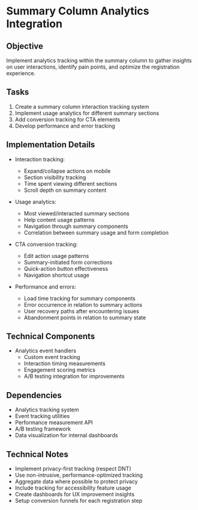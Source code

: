 # Summary Column Analytics Integration

## Objective
Implement analytics tracking within the summary column to gather insights on user interactions, identify pain points, and optimize the registration experience.

## Tasks
1. Create a summary column interaction tracking system
2. Implement usage analytics for different summary sections
3. Add conversion tracking for CTA elements
4. Develop performance and error tracking

## Implementation Details
- Interaction tracking:
  - Expand/collapse actions on mobile
  - Section visibility tracking
  - Time spent viewing different sections
  - Scroll depth on summary content
  
- Usage analytics:
  - Most viewed/interacted summary sections
  - Help content usage patterns
  - Navigation through summary components
  - Correlation between summary usage and form completion
  
- CTA conversion tracking:
  - Edit action usage patterns
  - Summary-initiated form corrections
  - Quick-action button effectiveness
  - Navigation shortcut usage
  
- Performance and errors:
  - Load time tracking for summary components
  - Error occurrence in relation to summary actions
  - User recovery paths after encountering issues
  - Abandonment points in relation to summary state

## Technical Components
- Analytics event handlers
  - Custom event tracking
  - Interaction timing measurements
  - Engagement scoring metrics
  - A/B testing integration for improvements

## Dependencies
- Analytics tracking system
- Event tracking utilities
- Performance measurement API
- A/B testing framework
- Data visualization for internal dashboards

## Technical Notes
- Implement privacy-first tracking (respect DNT)
- Use non-intrusive, performance-optimized tracking
- Aggregate data where possible to protect privacy
- Include tracking for accessibility feature usage
- Create dashboards for UX improvement insights
- Setup conversion funnels for each registration step